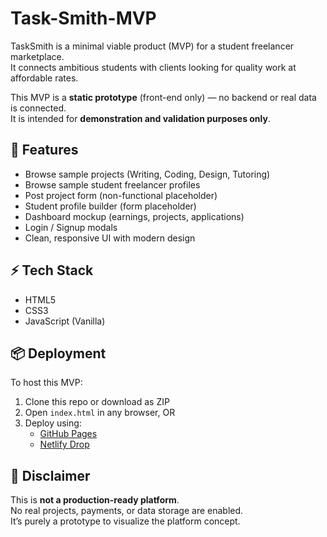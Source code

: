 # Task-Smith-MVP

TaskSmith is a minimal viable product (MVP) for a student freelancer marketplace.  
It connects ambitious students with clients looking for quality work at affordable rates.  

This MVP is a **static prototype** (front-end only) — no backend or real data is connected.  
It is intended for **demonstration and validation purposes only**.

## 🚀 Features
- Browse sample projects (Writing, Coding, Design, Tutoring)
- Browse sample student freelancer profiles
- Post project form (non-functional placeholder)
- Student profile builder (form placeholder)
- Dashboard mockup (earnings, projects, applications)
- Login / Signup modals
- Clean, responsive UI with modern design

## ⚡️ Tech Stack
- HTML5
- CSS3
- JavaScript (Vanilla)

## 📦 Deployment
To host this MVP:
1. Clone this repo or download as ZIP
2. Open `index.html` in any browser, OR  
3. Deploy using:
   - [GitHub Pages](https://pages.github.com/)  
   - [Netlify Drop](https://app.netlify.com/drop)

## 🛑 Disclaimer
This is **not a production-ready platform**.  
No real projects, payments, or data storage are enabled.  
It’s purely a prototype to visualize the platform concept.
